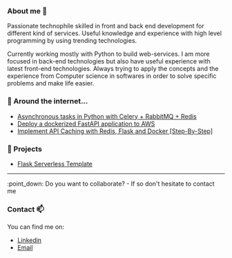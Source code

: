 ### About me 👋

Passionate technophile   skilled in front and back end development for different kind of services.
Useful knowledge and experience with high level programming by using trending technologies.

Currently working mostly with Python to build web-services. I am more focused in back-end technologies but also have useful experience with latest front-end technologies.
Always trying to apply the concepts and the experience from Computer science in softwares in order to solve specific problems and make life easier.


### 🔎 Around the internet...
- [Asynchronous tasks in Python with Celery + RabbitMQ + Redis](https://levelup.gitconnected.com/asynchronous-tasks-in-python-with-celery-rabbitmq-redis-480f6e506d76)
- [Deploy a dockerized FastAPI application to AWS
](https://levelup.gitconnected.com/deploy-a-dockerized-fastapi-application-to-aws-cc757830ba1b) 
- [Implement API Caching with Redis, Flask and Docker [Step-By-Step]
](https://valonjanuzaj.medium.com/implement-api-caching-with-redis-flask-and-docker-step-by-step-9139636cef24)
### 🚀 Projects
- [Flask Serverless Template](https://github.com/vjanz/flask-serverless-template)

<hr/>
:point_down: Do you want to collaborate? - If so don't hesitate to contact me 



### Contact 📫
You can find me on:
* [Linkedin](https://www.linkedin.com/in/valon-januzaj-b02692187/)
* [Email](mailto:valon.januzaj98@gmail.com)


